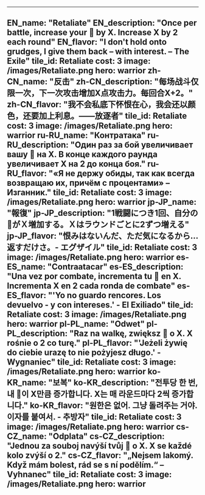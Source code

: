 ---

EN_name: "Retaliate"
EN_description: "Once per battle, increase your 🔸 by X. Increase X by 2 each round"
EN_flavor: "I don't hold onto grudges, I give them back – with interest. – The Exile"
tile_id: Retaliate
cost: 3
image: /images/Retaliate.png
hero: warrior
zh-CN_name: "反击"
zh-CN_description: "每场战斗仅限一次，下一次攻击增加X点攻击力。每回合X+2。"
zh-CN_flavor: "我不会私底下怀恨在心，我会还以颜色，还要加上利息。——放逐者"
tile_id: Retaliate
cost: 3
image: /images/Retaliate.png
hero: warrior
ru-RU_name: "Контратака"
ru-RU_description: "Один раз за бой увеличивает вашу 🔸 на X. В конце каждого раунда увеличивает X на 2 до конца боя."
ru-RU_flavor: "«Я не держу обиды, так как всегда возвращаю их, причём с процентами» – Изганник."
tile_id: Retaliate
cost: 3
image: /images/Retaliate.png
hero: warrior
jp-JP_name: "報復"
jp-JP_description: "1戦闘につき1回、自分の🔸がＸ増加する。Ｘはラウンドごとに2ずつ増える"
jp-JP_flavor: "恨みはないんだ、ただ気になるから…返すだけさ。- エグザイル"
tile_id: Retaliate
cost: 3
image: /images/Retaliate.png
hero: warrior
es-ES_name: "Contraatacar"
es-ES_description: "Una vez por combate, incrementa tu 🔸 en X. Incrementa X en 2 cada ronda de combate"
es-ES_flavor: "'Yo no guardo rencores. Los devuelvo - y con intereses.' - El Exiliado"
tile_id: Retaliate
cost: 3
image: /images/Retaliate.png
hero: warrior
pl-PL_name: "Odwet"
pl-PL_description: "Raz na walkę, zwiększ 🔸 o X. X rośnie o 2 co turę."
pl-PL_flavor: "'Jeżeli żywię do ciebie urazę to nie pożyjesz długo.' - Wygnaniec"
tile_id: Retaliate
cost: 3
image: /images/Retaliate.png
hero: warrior
ko-KR_name: "보복"
ko-KR_description: "전투당 한 번, 내 🔸이 X만큼 증가합니다. X는 매 라운드마다 2씩 증가합니다."
ko-KR_flavor: "원한은 없어. 그냥 돌려주는 거야. 이자를 붙여서. - 추방자"
tile_id: Retaliate
cost: 3
image: /images/Retaliate.png
hero: warrior
cs-CZ_name: "Odplata"
cs-CZ_description: "Jednou za souboj navýší tvůj 🔸 o X. X se každé kolo zvýší o 2."
cs-CZ_flavor: "„Nejsem lakomý. Když mám bolest, rád se s ní podělím.“ – Vyhnanec"
tile_id: Retaliate
cost: 3
image: /images/Retaliate.png
hero: warrior
---